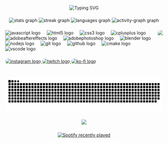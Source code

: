<div align="center">
  <img src="https://readme-typing-svg.demolab.com?  font=Cascadia+Code&weight=900&size=30&pause=1000&color=F7F7F7&center=true&random=true&width=435&lines=Small+Dev" alt="Typing SVG" />
</div>

###

<div align="center">
  <img src="https://github-readme-stats.vercel.app/api?username=WarFiN123&hide_title=false&hide_rank=false&show_icons=true&include_all_commits=true&count_private=true&disable_animations=false&theme=vision-friendly-dark&locale=en&hide_border=true&custom_title=GitHub%20Stats" height="265" alt="stats graph"  />
  <img src="https://streak-stats.demolab.com?user=WarFiN123&locale=en&mode=daily&theme=vision-friendly-dark&hide_border=true&border_radius=5" height="250" alt="streak graph"  />
  <img src="https://github-readme-stats.vercel.app/api/top-langs?username=WarFiN123&locale=en&hide_title=false&layout=compact&card_width=320&langs_count=5&theme=vision-friendly-dark&hide_border=true&custom_title=Languages%20Used" height="230" alt="languages graph"  />
  <img src="https://github-readme-activity-graph.vercel.app/graph?username=WarFiN123&hide_border=true&theme=high-contrast&title_color=ffb000&line=ffb000&radius=169&area=true&area_color=785ef0" height="223" alt="activity-graph graph"  />
</div>

###

<img align="right" height="150" style="border-radius: 10px;" src="https://avatars.githubusercontent.com/u/82953540?v=4"  />

###

<div align="left">
  <img src="https://skillicons.dev/icons?i=js" height="30" alt="javascript logo" />
  <img width="12" />
  <img src="https://skillicons.dev/icons?i=html" height="30" alt="html5 logo"  />
  <img width="12" />
  <img src="https://skillicons.dev/icons?i=css" height="30" alt="css3 logo"  />
  <img width="12" />
  <img src="https://skillicons.dev/icons?i=cpp" height="30" alt="cplusplus logo"  />
  <img width="12" />
  <img src="https://skillicons.dev/icons?i=ae" height="30" alt="adobeaftereffects logo"  />
  <img width="12" />
  <img src="https://skillicons.dev/icons?i=ps" height="30" alt="adobephotoshop logo"  />
  <img width="12" />
  <img src="https://skillicons.dev/icons?i=blender" height="30" alt="blender logo"  />
  <img width="12" />
  <img src="https://skillicons.dev/icons?i=nodejs" height="30" alt="nodejs logo"  />
  <img width="12" />
  <img src="https://skillicons.dev/icons?i=git" height="30" alt="git logo"  />
  <img width="12" />
  <img src="https://skillicons.dev/icons?i=github" height="30" alt="github logo"  />
  <img width="12" />
  <img src="https://skillicons.dev/icons?i=cmake" height="30" alt="cmake logo"  />
  <img width="12" />
  <img src="https://skillicons.dev/icons?i=vscode" height="30" alt="vscode logo"  />
</div>

###

<div align="left">
  <a href="https://www.instagram.com/warfin_123/" target="_blank">
    <img src="https://img.shields.io/static/v1?message=Instagram&logo=instagram&label=&color=E4405F&logoColor=white&labelColor=&style=for-the-badge" height="35" alt="instagram logo" style="border-radius: 200px;" />
  </a>
  <a href="https://www.twitch.tv/warfin_123" target="_blank">
    <img src="https://img.shields.io/static/v1?message=Twitch&logo=twitch&label=&color=9146FF&logoColor=white&labelColor=&style=for-the-badge" height="35" alt="twitch logo" style="border-radius: 200px; />
  </a>
  <a href="https://ko-fi.com/warfin" target="_blank">
    <img src="https://img.shields.io/static/v1?message=Ko-fi&logo=ko-fi&label=&color=F16061&logoColor=white&labelColor=&style=for-the-badge" height="35" alt="ko-fi logo" style="border-radius: 200px; />
  </a>
</div>

###

<br clear="both">

<img src="https://raw.githubusercontent.com/WarFiN123/WarFiN123/output/snake.svg" alt="Snake animation" />

###

<div align="center">
  <img src="https://profile-counter.glitch.me/WarFiN123/count.svg?" />
</div>

###

<div align="center">
  <a href="https://open.spotify.com/user/WarFiN">
    <img src="https://spotify-recently-played-readme.vercel.app/api?user=31hyf5lgwjp7q22mm6fwe6ejuzvq&count=5" alt="Spotify recently played"  />
  </a>
</div>

###
